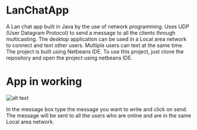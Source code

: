 # LanChatApp
A Lan chat app built in Java by the use of network programming. Uses UDP (User Datagram Protocol) to send a message to all the clients through multicasting. The desktop application can be used  in a Local area network  to 
connect and text other users. Multiple users can text at the same time.
The project is built using Netbeans IDE. To use this project, just clone the repository and open the project using netbeans IDE.
# App in working

![alt text](https://github.com/PushpinderSinghGrewal/LanChatApp/blob/master/lanchatapp.jpeg)

 In the message box type the message you want to write and click on send. The message will be sent to all the users who are online and are in the same Local area network.

